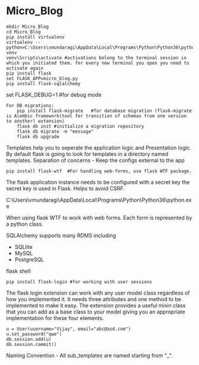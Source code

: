 # Micro_Blog

```
mkdir Micro_Blog 
cd Micro_Blog  
pip install virtualenv  
virtualenv --python=C:\Users\vmundaragi\AppData\Local\Programs\Python\Python36\python.exe venv  
venv\Scripts\activate #activations belong to the terminal session in which you initiated them. for every new terminal you open you need to activate again  	
pip install flask  
set FLASK_APP=micro_blog.py  
pip install flask-sqlalchemy 
```

set FLASK_DEBUG=1 #for debug mode  

```
For DB migrations:  
	pip install flask-migrate 	#for database migration (flask-migrate is Alembic framework(tool for transition of schemas from one version to another) extension)  
	flask db init #initialize a migration repository  
	flask db migrate -m "message"  
	flask db upgrade  
```

Templates help you to seperate the application logic and Presentation logic.
By default flask is going to look for templates in a directory named templates.
Separation of concerns - Keep the configs external to the app

```
pip install flask-wtf  #For handling web-forms, use flask WTF package.
```

The flask application instance needs to be configured with a secret key the secret key is used in Flask.
Helps to avoid CSRF.

C:\Users\vmundaragi\AppData\Local\Programs\Python\Python36\python.exe

When using flask WTF to work with web forms.
Each form is represented by a python class.

SQLAlchemy supports many RDMS including  
* SQLlite  
* MySQL  
* PostgreSQL  

flask shell
```
pip install flask-login #for working with user sessions
```

The flask login extension can work with any user model class regardless of how you implemented it.
It needs three attributes and one method to be implemented to make it easy.
The extension provides a useful mixin class that you can add as a base class to your model giving you
an appropriate implementation for these four elements.


```
u = User(username="Vijay", email="abc@asd.com")
u.set_password("qwe")
db.session.add(u)
db.session.commit()
```


Naming Convention - All sub_templates are named starting from "_".

